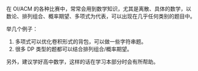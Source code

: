 在 OI/ACM 的各种比赛中，常常会用到数学知识，尤其是离散、具体的数学，以数论、排列组合、概率期望、多项式为代表，可以出现在几乎任何类别的题目中。

举几个例子：

1.  多项式可以优化卷积形式的背包，可以做一些字符串题。
2.  很多 DP 类型的题都可以结合排列组合/概率期望。

另外，建议学好高中数学，这样的话在学习本部分时会有所帮助。